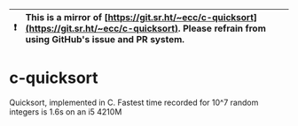 

| :exclamation:  | This is a mirror of [https://git.sr.ht/~ecc/c-quicksort](https://git.sr.ht/~ecc/c-quicksort). Please refrain from using GitHub's issue and PR system.  |
|----------------|:-------------------------------------------------------------------------------------------------------------------------------------------------------|


# c-quicksort
Quicksort, implemented in C. Fastest time recorded for 10^7 random integers is 1.6s on an i5 4210M
